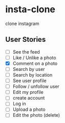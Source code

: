 # insta-clone

clone instagram

## User Stories

- [ ] See the feed
- [ ] Like / Unlike a photo
- [x] Comment on a photo
- [ ] Search by user
- [ ] Search by location
- [ ] See user profile
- [ ] Follow / unfollow user
- [ ] Edit my profile
- [ ] create account
- [ ] Log in
- [ ] Upload a photo
- [ ] Edit the photo (delete)
